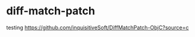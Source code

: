 diff-match-patch
================

testing https://github.com/inquisitiveSoft/DiffMatchPatch-ObjC?source=c
